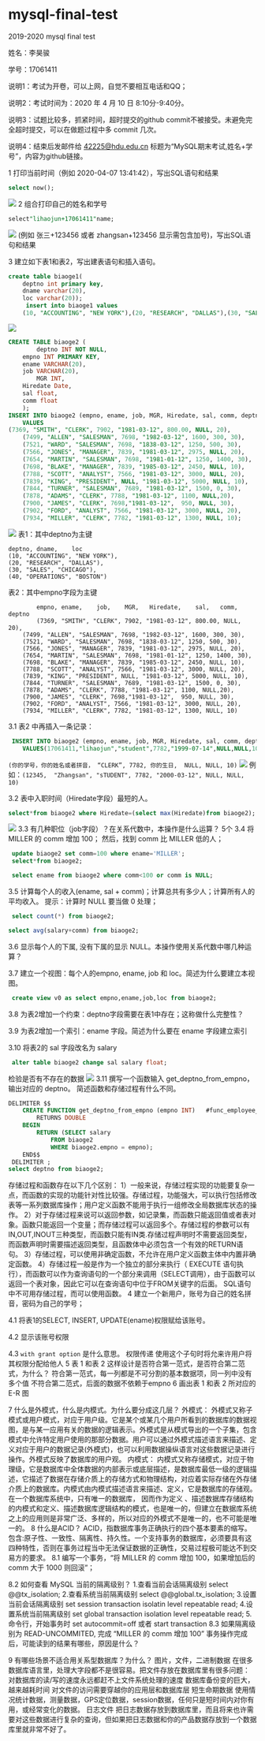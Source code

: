 # mysql-final-test

2019-2020 mysql final test

姓名：李昊骏

学号：17061411

说明1：考试为开卷，可以上网，自觉不要相互电话和QQ；

说明2：考试时间为：2020 年 4 月 10 日 8:10分-9:40分。

说明3：试题比较多，抓紧时间，超时提交的github commit不被接受。未避免完全超时提交，可以在做题过程中多 commit 几次。

说明4：结束后发邮件给 42225@hdu.edu.cn 标题为“MySQL期末考试,姓名+学号”，内容为github链接。


1 打印当前时间（例如 2020-04-07 13:41:42），写出SQL语句和结果
```SQL
select now();
```
![](https://github.com/chimpanzee123/mysql-final-test/blob/master/1...png?raw=true)
2 组合打印自己的姓名和学号
```SQL
select"lihaojun+17061411"name;
```
![](https://github.com/chimpanzee123/mysql-final-test/blob/master/2...png?raw=true)
(例如 张三+123456 或者 zhangsan+123456 显示需包含加号)，写出SQL语句和结果

3 建立如下表1和表2，写出建表语句和插入语句。
```SQL
create table biaoge1(
    deptno int primary key,
    dname varchar(20),
    loc varchar(20));
     insert into biaoge1 values
    (10, "ACCOUNTING", "NEW YORK"),(20, "RESEARCH", "DALLAS"),(30, "SALES", "CHICAGO"),(40, "OPERATIONS", "BOSTON");
```
![](https://github.com/chimpanzee123/mysql-final-test/blob/master/3..1.png?raw=true)
```SQL
CREATE TABLE biaoge2 (	
    	deptno INT NOT NULL,
	empno INT PRIMARY KEY,
	ename VARCHAR(20),
	job VARCHAR(20),
    	MGR INT,
	Hiredate Date,
	sal float,
	comm float
	);
INSERT INTO biaoge2 (empno, ename, job, MGR, Hiredate, sal, comm, deptno) 
	VALUES
(7369, "SMITH", "CLERK", 7902, "1981-03-12", 800.00, NULL, 20),
	(7499, "ALLEN", "SALESMAN", 7698, "1982-03-12", 1600, 300, 30),
	(7521, "WARD", "SALESMAN", 7698, "1838-03-12", 1250, 500, 30),
	(7566, "JONES", "MANAGER", 7839, "1981-03-12", 2975, NULL, 20),
	(7654, "MARTIN", "SALESMAN", 7698, "1981-01-12", 1250, 1400, 30),
	(7698, "BLAKE", "MANAGER", 7839, "1985-03-12", 2450, NULL, 10),
	(7788, "SCOTT", "ANALYST", 7566, "1981-03-12", 3000, NULL, 20),
	(7839, "KING", "PRESIDENT", NULL, "1981-03-12", 5000, NULL, 10),
	(7844, "TURNER", "SALESMAN", 7689, "1981-03-12", 1500, 0, 30),
	(7878, "ADAMS", "CLERK", 7788, "1981-03-12", 1100, NULL,20),
	(7900, "JAMES", "CLERK", 7698,"1981-03-12",  950, NULL, 30),
	(7902, "FORD", "ANALYST", 7566, "1981-03-12", 3000, NULL, 20),
	(7934, "MILLER", "CLERK", 7782, "1981-03-12", 1300, NULL, 10);
```
![](https://github.com/chimpanzee123/mysql-final-test/blob/master/3..2.png?raw=true)
表1：其中deptno为主键
```
deptno, dname,    loc
(10, "ACCOUNTING", "NEW YORK"),
(20, "RESEARCH", "DALLAS"),
(30, "SALES", "CHICAGO"),
(40, "OPERATIONS", "BOSTON")
```

表2：其中empno字段为主键
```
        empno, ename,    job,    MGR,   Hiredate,    sal,   comm, deptno
        (7369, "SMITH", "CLERK", 7902, "1981-03-12", 800.00, NULL, 20),
	(7499, "ALLEN", "SALESMAN", 7698, "1982-03-12", 1600, 300, 30),
	(7521, "WARD", "SALESMAN", 7698, "1838-03-12", 1250, 500, 30),
	(7566, "JONES", "MANAGER", 7839, "1981-03-12", 2975, NULL, 20),
	(7654, "MARTIN", "SALESMAN", 7698, "1981-01-12", 1250, 1400, 30),
	(7698, "BLAKE", "MANAGER", 7839, "1985-03-12", 2450, NULL, 10),
	(7788, "SCOTT", "ANALYST", 7566, "1981-03-12", 3000, NULL, 20),
	(7839, "KING", "PRESIDENT", NULL, "1981-03-12", 5000, NULL, 10),
	(7844, "TURNER", "SALESMAN", 7689, "1981-03-12", 1500, 0, 30),
	(7878, "ADAMS", "CLERK", 7788, "1981-03-12", 1100, NULL,20),
	(7900, "JAMES", "CLERK", 7698,"1981-03-12",  950, NULL, 30),
	(7902, "FORD", "ANALYST", 7566, "1981-03-12", 3000, NULL, 20),
	(7934, "MILLER", "CLERK", 7782, "1981-03-12", 1300, NULL, 10)
```

3.1 表2 中再插入一条记录：
```SQL
 INSERT INTO biaoge2 (empno, ename, job, MGR, Hiredate, sal, comm, deptno)
    VALUES(17061411,"lihaojun","student",7782,"1999-07-14",NULL,NULL,10);
```
`(你的学号，你的姓名或者拼音， “CLERK”, 7782, 你的生日,  NULL, NULL, 10)`
 ![](https://github.com/chimpanzee123/mysql-final-test/blob/master/3.1.png?raw=true)
例如：`(12345,  "Zhangsan", "sTUDENT", 7782, "2000-03-12", NULL, NULL, 10)`

3.2 表中入职时间（Hiredate字段）最短的人。
```SQL
select*from biaoge2 where Hiredate=(select max(Hiredate)from biaoge2);
```
![](https://github.com/chimpanzee123/mysql-final-test/blob/master/3.2.png?raw=true)
3.3 有几种职位（job字段）？在关系代数中，本操作是什么运算？
5个
3.4 将 MILLER 的 comm 增加 100； 然后，找到 comm 比 MILLER 低的人；
```SQL
 update biaoge2 set comm=100 where ename='MILLER';
 select*from biaoge2;
```

```SQL
 select ename from biaoge2 where comm<100 or comm is NULL;
```

3.5 计算每个人的收入(ename, sal + comm)；计算总共有多少人；计算所有人的平均收入。 提示：计算时 NULL 要当做 0 处理； 
```SQL
 select count(*) from biaoge2;
```


```SQL
select avg(salary+comm) from biaoge2;
```

3.6 显示每个人的下属, 没有下属的显示 NULL。本操作使用关系代数中哪几种运算？

3.7 建立一个视图：每个人的empno, ename, job 和 loc。简述为什么要建立本视图。
```SQL
 create view v0 as select empno,ename,job,loc from biaoge2;
```

3.8 为表2增加一个约束：deptno字段需要在表1中存在；这称做什么完整性？

3.9 为表2增加一个索引：ename 字段。简述为什么要在 ename 字段建立索引

3.10 将表2的 sal 字段改名为 salary
```SQL
 alter table biaoge2 change sal salary float;
```

检验是否有不存在的数据
![](https://github.com/chimpanzee123/mysql-final-test/blob/master/3.10.png?raw=true)
3.11 撰写一个函数输入 get_deptno_from_empno， 输出对应的 deptno。 简述函数和存储过程有什么不同。
```SQL
DELIMITER $$
    CREATE FUNCTION get_deptno_from_empno (empno INT)   #func_employee_sal表示所要创建的存储过程名字
        RETURNS DOUBLE
    BEGIN
        RETURN (SELECT salary 
            FROM biaoge2 
            WHERE biaoge2.empno = empno);
    END$$
 DELIMITER ;
select deptno from biaoge2;
```

存储过程和函数存在以下几个区别： 
1）一般来说，存储过程实现的功能要复杂一点，而函数的实现的功能针对性比较强。存储过程，功能强大，可以执行包括修改表等一系列数据库操作；用户定义函数不能用于执行一组修改全局数据库状态的操作。 
2）对于存储过程来说可以返回参数，如记录集，而函数只能返回值或者表对象。函数只能返回一个变量；而存储过程可以返回多个。存储过程的参数可以有IN,OUT,INOUT三种类型，而函数只能有IN类.存储过程声明时不需要返回类型，而函数声明时需要描述返回类型，且函数体中必须包含一个有效的RETURN语句。 
3）存储过程，可以使用非确定函数，不允许在用户定义函数主体中内置非确定函数。 
4）存储过程一般是作为一个独立的部分来执行（ EXECUTE 语句执行），而函数可以作为查询语句的一个部分来调用（SELECT调用），由于函数可以返回一个表对象，因此它可以在查询语句中位于FROM关键字的后面。 SQL语句中不可用存储过程，而可以使用函数。
4 建立一个新用户，账号为自己的姓名拼音，密码为自己的学号；

4.1 将表1的SELECT, INSERT, UPDATE(ename)权限赋给该账号。

4.2 显示该账号权限

4.3 `with grant option` 是什么意思。
权限传递
使用这个子句时将允来许用户将其权限分配给他人
5 表 1 和表 2 这样设计是否符合第一范式，是否符合第二范式，为什么？
符合第一范式，每一列都是不可分割的基本数据项，同一列中没有多个值
不符合第二范式，后面的数据不依赖于empno
6 画出表 1 和表 2 所对应的 E-R 图

7 什么是外模式，什么是内模式。为什么要分成这几层？
外模式：
外模式又称子模式或用户模式，对应于用户级。它是某个或某几个用户所看到的数据库的数据视图，是与某一应用有关的数据的逻辑表示。外模式是从模式导出的一个子集，包含模式中允许特定用户使用的那部分数据。用户可以通过外模式描述语言来描述、定义对应于用户的数据记录(外模式)，也可以利用数据操纵语言对这些数据记录进行操作。外模式反映了数据库的用户观。
内模式：
内模式又称存储模式，对应于物理级，它是数据库中全体数据的内部表示或底层描述，是数据库最低一级的逻辑描述，它描述了数据在存储介质上的存储方式和物理结构，对应着实际存储在外存储介质上的数据库。内模式由内模式描述语言来描述、定义，它是数据库的存储观。
在一个数据库系统中，只有唯一的数据库， 因而作为定义 、描述数据库存储结构的内模式和定义、描述数据库逻辑结构的模式，也是唯一的，但建立在数据库系统之上的应用则是非常广泛、多样的，所以对应的外模式不是唯一的，也不可能是唯一的。
8 什么是ACID？
ACID，指数据库事务正确执行的四个基本要素的缩写。包含:原子性、一致性、隔离性、持久性。一个支持事务的数据库，必须要具有这四种特性，否则在事务过程当中无法保证数据的正确性，交易过程极可能达不到交易方的要求。
8.1 编写一个事务，“将 MILLER 的 comm 增加 100，如果增加后的 comm 大于 1000 则回滚”；

8.2 如何查看 MySQL 当前的隔离级别？
1.查看当前会话隔离级别
select @@tx_isolation;
2.查看系统当前隔离级别
select @@global.tx_isolation;
3.设置当前会话隔离级别
set session transaction isolatin level repeatable read;
4.设置系统当前隔离级别
set global transaction isolation level repeatable read;
5.命令行，开始事务时
set autocommit=off 或者 start transaction
8.3 如果隔离级别为 READ-UNCOMMITED, 完成 “MILLER 的 comm 增加 100” 事务操作完成后，可能读到的结果有哪些，原因是什么？

9 有哪些场景不适合用关系型数据库？为什么？
图片，文件，二进制数据
在很多数据库语言里，处理大字段都不是很容易。把文件存放在数据库里有很多问题：
对数据库的读/写的速度永远都赶不上文件系统处理的速度
数据库备份变的巨大，越来越耗时间
对文件的访问需要穿越你的应用层和数据库层
短生命期数据
使用情况统计数据，测量数据，GPS定位数据，session数据，任何只是短时间内对你有用，或经常变化的数据。
日志文件
把日志数据存放到数据库里，而且将来也许需要对这些数据进行复杂的查询，但如果把日志数据和你的产品数据存放到一个数据库里就非常不好了。
